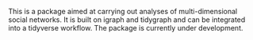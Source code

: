 This is a package aimed at carrying out analyses of multi-dimensional social networks. It is built on igraph and tidygraph and can be integrated into a tidyverse workflow. The package is currently under development.
